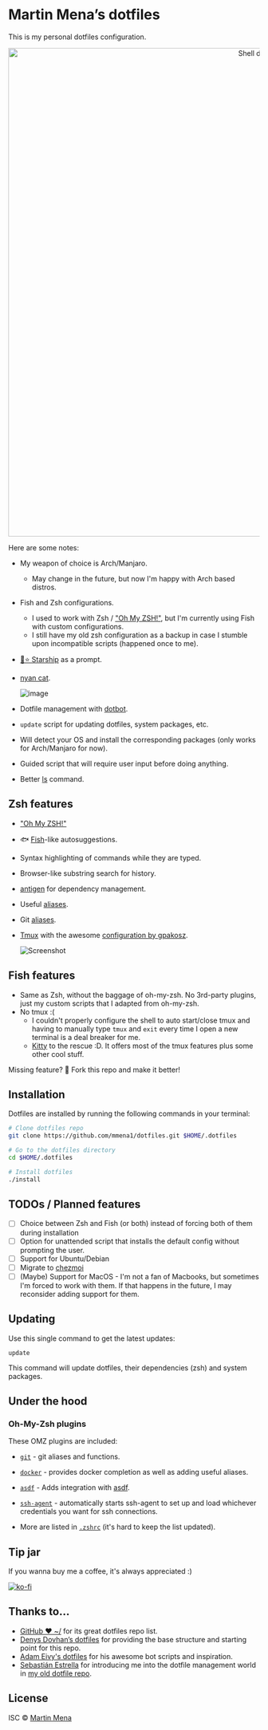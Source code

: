 # Martin Mena’s dotfiles


This is my personal dotfiles configuration.

<p align="center">
  <img alt="Shell demo" src="https://user-images.githubusercontent.com/4404853/211977100-8a39ffda-594c-4460-bd73-da09c7aa1d4e.gif" width="980px">
</p>


Here are some notes:

- My weapon of choice is Arch/Manjaro.
  - May change in the future, but now I'm happy with Arch based distros.
- Fish and Zsh configurations.
  - I used to work with Zsh / ["Oh My ZSH!"](http://ohmyz.sh/), but I'm currently using Fish with custom configurations.
  - I still have my old zsh configuration as a backup in case I stumble upon incompatible scripts (happened once to me).
- [🚀⭐️ Starship](https://starship.rs/) as a prompt.
- [nyan cat](./bin/nyan).

  ![image](https://user-images.githubusercontent.com/4404853/211462357-b33b64a8-075e-458b-8e26-0e6494db993d.png)

- Dotfile management with [dotbot](https://github.com/anishathalye/dotbot).
- `update` script for updating dotfiles, system packages, etc.
- Will detect your OS and install the corresponding packages (only works for Arch/Manjaro for now).
- Guided script that will require user input before doing anything.
- Better [ls](https://the.exa.website/) command.

## Zsh features
- ["Oh My ZSH!"](http://ohmyz.sh/)
- 🐟 [Fish](https://fishshell.com/)-like autosuggestions.
- Syntax highlighting of commands while they are typed.
- Browser-like substring search for history.
- [antigen](https://github.com/zsh-users/antigen) for dependency management.
- Useful [aliases](./lib/aliases.zsh).
- Git [aliases](https://github.com/ohmyzsh/ohmyzsh/tree/master/plugins/git).
- [Tmux](https://github.com/tmux/tmux) with the awesome [configuration by gpakosz](https://github.com/gpakosz/.tmux).

  ![Screenshot](https://cloud.githubusercontent.com/assets/553208/19740585/85596a5a-9bbf-11e6-8aa1-7c8d9829c008.gif)


## Fish features

- Same as Zsh, without the baggage of oh-my-zsh. No 3rd-party plugins, just my custom scripts that I adapted from oh-my-zsh.
- No tmux :(
    - I couldn't properly configure the shell to auto start/close tmux and
    having to manually type `tmux` and `exit` every time I open a new terminal is a deal breaker for me.
    - [Kitty](https://sw.kovidgoyal.net/kitty/) to the rescue :D. It offers most of the tmux features plus some other cool stuff.

Missing feature? 🍴 Fork this repo and make it better!

## Installation

Dotfiles are installed by running the following commands in your terminal:


```sh
# Clone dotfiles repo
git clone https://github.com/mmena1/dotfiles.git $HOME/.dotfiles

# Go to the dotfiles directory
cd $HOME/.dotfiles

# Install dotfiles
./install
```

## TODOs / Planned features

- [ ] Choice between Zsh and Fish (or both) instead of forcing both of them during installation
- [ ] Option for unattended script that installs the default config without prompting the user.
- [ ] Support for Ubuntu/Debian
- [ ] Migrate to [chezmoi](https://www.chezmoi.io/)
- [ ] (Maybe) Support for MacOS - I'm not a fan of Macbooks, but sometimes I'm forced to work with them.
  If that happens in the future, I may reconsider adding support for them.

## Updating

Use this single command to get the latest updates:

```
update
```

This command will update dotfiles, their dependencies (zsh) and system packages.

## Under the hood

### Oh-My-Zsh plugins

These OMZ plugins are included:

- [`git`](https://github.com/robbyrussell/oh-my-zsh/tree/master/plugins/git) - git aliases and functions.
- [`docker`](https://github.com/robbyrussell/oh-my-zsh/tree/master/plugins/docker) - provides docker completion as well as adding useful aliases.
- [`asdf`](https://github.com/robbyrussell/oh-my-zsh/tree/master/plugins/asdf) - Adds integration with [asdf](https://asdf-vm.com/).
- [`ssh-agent`](https://github.com/robbyrussell/oh-my-zsh/tree/master/plugins/ssh-agent) - automatically starts ssh-agent to set up and load whichever credentials you want for ssh connections.

- More are listed in [`.zshrc`](./home/zshrc) (it's hard to keep the list updated).

## Tip jar

If you wanna buy me a coffee, it's always appreciated :)

[![ko-fi](https://ko-fi.com/img/githubbutton_sm.svg)](https://ko-fi.com/P5P0HNRJ6)

## Thanks to...

- [GitHub ❤ ~/](http://dotfiles.github.com/) for its great dotfiles repo list.
- [Denys Dovhan’s dotfiles](https://github.com/denysdovhan/dotfiles) for providing the
  base structure and starting point for this repo.
- [Adam Eivy's dotfiles](https://github.com/atomantic/dotfiles) for his awesome bot scripts and inspiration.
- [Sebastián Estrella](https://github.com/sestrella/dotfiles) for introducing me
  into the dotfile management world in [my old dotfile repo](https://github.com/mmena1/dotfiles-old).

## License

ISC © [Martin Mena](martinmena@outlook.com)
